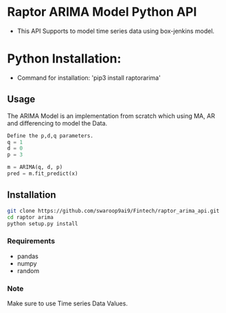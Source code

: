 # Raptor ARIMA Model Python API

* This API Supports to model time series data using box-jenkins model.

# Python Installation:
* Command for installation: 'pip3 install raptorarima'

## Usage

The ARIMA Model is an implementation from scratch which using MA, AR and differencing to model the Data.
``` python
Define the p,d,q parameters.
q = 1
d = 0
p = 3

m = ARIMA(q, d, p)
pred = m.fit_predict(x)
```


## Installation

``` bash
git clone https://github.com/swaroop9ai9/Fintech/raptor_arima_api.git
cd raptor arima
python setup.py install
```

### Requirements

- pandas
- numpy
- random

### Note

Make sure to use Time series Data Values.
